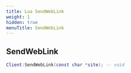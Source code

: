 ```yaml
---
title: Lua SendWebLink
weight: 1
hidden: true
menuTitle: SendWebLink
---
```

## SendWebLink
```lua
Client:SendWebLink(const char *site); -- void
```